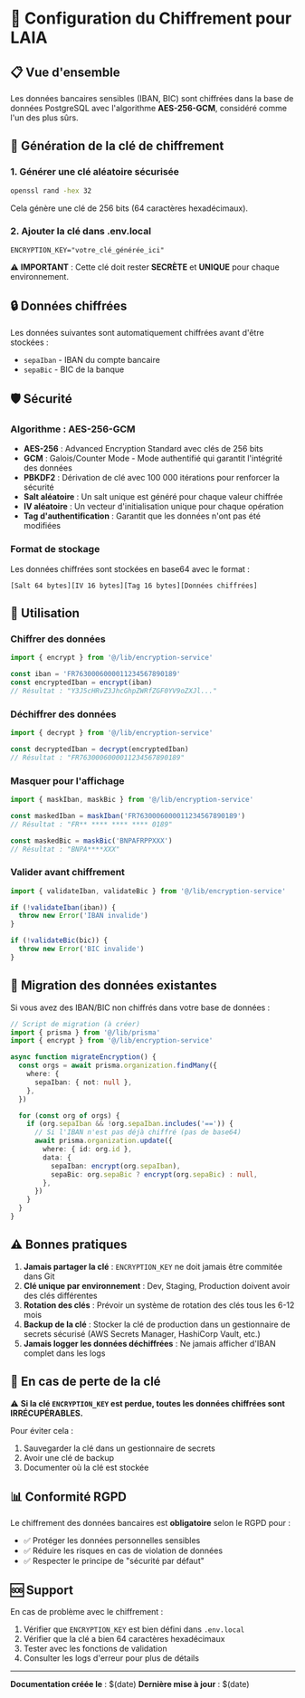 # 🔐 Configuration du Chiffrement pour LAIA

## 📋 Vue d'ensemble

Les données bancaires sensibles (IBAN, BIC) sont chiffrées dans la base de données PostgreSQL avec l'algorithme **AES-256-GCM**, considéré comme l'un des plus sûrs.

## 🔑 Génération de la clé de chiffrement

### 1. Générer une clé aléatoire sécurisée

```bash
openssl rand -hex 32
```

Cela génère une clé de 256 bits (64 caractères hexadécimaux).

### 2. Ajouter la clé dans .env.local

```env
ENCRYPTION_KEY="votre_clé_générée_ici"
```

⚠️ **IMPORTANT** : Cette clé doit rester **SECRÈTE** et **UNIQUE** pour chaque environnement.

## 🔒 Données chiffrées

Les données suivantes sont automatiquement chiffrées avant d'être stockées :

- `sepaIban` - IBAN du compte bancaire
- `sepaBic` - BIC de la banque

## 🛡️ Sécurité

### Algorithme : AES-256-GCM

- **AES-256** : Advanced Encryption Standard avec clés de 256 bits
- **GCM** : Galois/Counter Mode - Mode authentifié qui garantit l'intégrité des données
- **PBKDF2** : Dérivation de clé avec 100 000 itérations pour renforcer la sécurité
- **Salt aléatoire** : Un salt unique est généré pour chaque valeur chiffrée
- **IV aléatoire** : Un vecteur d'initialisation unique pour chaque opération
- **Tag d'authentification** : Garantit que les données n'ont pas été modifiées

### Format de stockage

Les données chiffrées sont stockées en base64 avec le format :

```
[Salt 64 bytes][IV 16 bytes][Tag 16 bytes][Données chiffrées]
```

## 📝 Utilisation

### Chiffrer des données

```typescript
import { encrypt } from '@/lib/encryption-service'

const iban = 'FR7630006000011234567890189'
const encryptedIban = encrypt(iban)
// Résultat : "Y3J5cHRvZ3JhcGhpZWRfZGF0YV9oZXJl..."
```

### Déchiffrer des données

```typescript
import { decrypt } from '@/lib/encryption-service'

const decryptedIban = decrypt(encryptedIban)
// Résultat : "FR7630006000011234567890189"
```

### Masquer pour l'affichage

```typescript
import { maskIban, maskBic } from '@/lib/encryption-service'

const maskedIban = maskIban('FR7630006000011234567890189')
// Résultat : "FR** **** **** **** 0189"

const maskedBic = maskBic('BNPAFRPPXXX')
// Résultat : "BNPA****XXX"
```

### Valider avant chiffrement

```typescript
import { validateIban, validateBic } from '@/lib/encryption-service'

if (!validateIban(iban)) {
  throw new Error('IBAN invalide')
}

if (!validateBic(bic)) {
  throw new Error('BIC invalide')
}
```

## 🔄 Migration des données existantes

Si vous avez des IBAN/BIC non chiffrés dans votre base de données :

```typescript
// Script de migration (à créer)
import { prisma } from '@/lib/prisma'
import { encrypt } from '@/lib/encryption-service'

async function migrateEncryption() {
  const orgs = await prisma.organization.findMany({
    where: {
      sepaIban: { not: null },
    },
  })

  for (const org of orgs) {
    if (org.sepaIban && !org.sepaIban.includes('==')) {
      // Si l'IBAN n'est pas déjà chiffré (pas de base64)
      await prisma.organization.update({
        where: { id: org.id },
        data: {
          sepaIban: encrypt(org.sepaIban),
          sepaBic: org.sepaBic ? encrypt(org.sepaBic) : null,
        },
      })
    }
  }
}
```

## ⚠️ Bonnes pratiques

1. **Jamais partager la clé** : `ENCRYPTION_KEY` ne doit jamais être commitée dans Git
2. **Clé unique par environnement** : Dev, Staging, Production doivent avoir des clés différentes
3. **Rotation des clés** : Prévoir un système de rotation des clés tous les 6-12 mois
4. **Backup de la clé** : Stocker la clé de production dans un gestionnaire de secrets sécurisé (AWS Secrets Manager, HashiCorp Vault, etc.)
5. **Jamais logger les données déchiffrées** : Ne jamais afficher d'IBAN complet dans les logs

## 🚨 En cas de perte de la clé

⚠️ **Si la clé `ENCRYPTION_KEY` est perdue, toutes les données chiffrées sont IRRÉCUPÉRABLES.**

Pour éviter cela :

1. Sauvegarder la clé dans un gestionnaire de secrets
2. Avoir une clé de backup
3. Documenter où la clé est stockée

## 📊 Conformité RGPD

Le chiffrement des données bancaires est **obligatoire** selon le RGPD pour :

- ✅ Protéger les données personnelles sensibles
- ✅ Réduire les risques en cas de violation de données
- ✅ Respecter le principe de "sécurité par défaut"

## 🆘 Support

En cas de problème avec le chiffrement :

1. Vérifier que `ENCRYPTION_KEY` est bien défini dans `.env.local`
2. Vérifier que la clé a bien 64 caractères hexadécimaux
3. Tester avec les fonctions de validation
4. Consulter les logs d'erreur pour plus de détails

---

**Documentation créée le** : $(date)
**Dernière mise à jour** : $(date)
